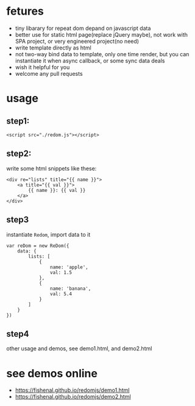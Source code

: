 # fetures
- tiny libarary for repeat dom depand on javascript data
- better use for static html page(replace jQuery maybe), not work with SPA project, or very engineered project(no need)
- write template directly as html
- not two-way bind data to template, only one time render, but you can instantiate it when async callback, or some sync data deals
- wish it helpful for you
- welcome any pull requests


# usage

## step1:
```
<script src="./redom.js"></script>
```
## step2:

write some html snippets like these:
```
<div re="lists" title="{{ name }}">
    <a title="{{ val }}">
        {{ name }}: {{ val }}
    </a>
</div>
```

## step3
instantiate ```Redom```, import data to it

```
var reDom = new ReDom({
    data: {
        lists: [
            {
                name: 'apple',
                val: 1.5
            },
            {
                name: 'banana',
                val: 5.4
            }
        ]
    }
})
```

## step4
other usage and demos, see demo1.html, and demo2.html

# see demos online
- https://fishenal.github.io/redomjs/demo1.html
- https://fishenal.github.io/redomjs/demo2.html

